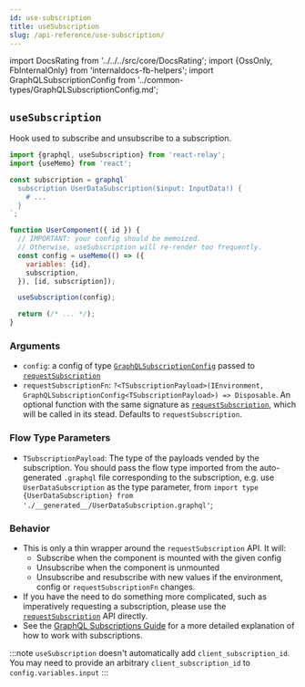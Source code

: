 ```yaml
---
id: use-subscription
title: useSubscription
slug: /api-reference/use-subscription/
---
```


import DocsRating from '../../../src/core/DocsRating';
import {OssOnly, FbInternalOnly} from 'internaldocs-fb-helpers';
import GraphQLSubscriptionConfig from '../common-types/GraphQLSubscriptionConfig.md';

## `useSubscription`

Hook used to subscribe and unsubscribe to a subscription.

```js
import {graphql, useSubscription} from 'react-relay';
import {useMemo} from 'react';

const subscription = graphql`
  subscription UserDataSubscription($input: InputData!) {
    # ...
  }
`;

function UserComponent({ id }) {
  // IMPORTANT: your config should be memoized.
  // Otherwise, useSubscription will re-render too frequently.
  const config = useMemo(() => ({
    variables: {id},
    subscription,
  }), [id, subscription]);

  useSubscription(config);

  return (/* ... */);
}
```

### Arguments

* `config`: a config of type [`GraphQLSubscriptionConfig`](#type-graphqlsubscriptionconfigtsubscriptionpayload) passed to [`requestSubscription`](../request-subscription/)
* `requestSubscriptionFn`: `?<TSubscriptionPayload>(IEnvironment, GraphQLSubscriptionConfig<TSubscriptionPayload>) => Disposable`. An optional function with the same signature as [`requestSubscription`](../request-subscription/), which will be called in its stead. Defaults to `requestSubscription`.


<GraphQLSubscriptionConfig />

### Flow Type Parameters

* `TSubscriptionPayload`: The type of the payloads vended by the subscription. You should pass the flow type imported from the auto-generated `.graphql` file corresponding to the subscription, e.g. use `UserDataSubscription` as the type parameter, from `import type {UserDataSubscription} from './__generated__/UserDataSubscription.graphql'`;

### Behavior

* This is only a thin wrapper around the `requestSubscription` API. It will:
  * Subscribe when the component is mounted with the given config
  * Unsubscribe when the component is unmounted
  * Unsubscribe and resubscribe with new values if the environment, config or `requestSubscriptionFn` changes.
* If you have the need to do something more complicated, such as imperatively requesting a subscription, please use the [`requestSubscription`](../request-subscription/) API directly.
* See the [GraphQL Subscriptions Guide](../../guided-tour/updating-data/graphql-subscriptions/) for a more detailed explanation of how to work with subscriptions.

<FbInternalOnly>

:::note
`useSubscription` doesn't automatically add `client_subscription_id`. You may need to provide an arbitrary `client_subscription_id` to `config.variables.input`
:::

</FbInternalOnly>

<DocsRating />
